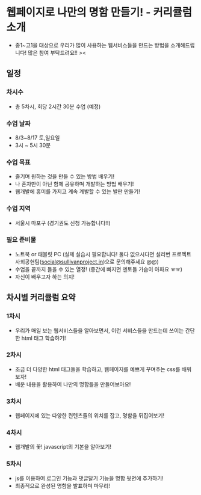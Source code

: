 # 웹페이지로 나만의 명함 만들기! - 커리큘럼 소개

- 중1~고1을 대상으로 우리가 많이 사용하는 웹서비스들을 만드는 방법을 소개해드립니다! 많은 참여 부탁드려요!! ><

## 일정

### 차시수
- 총 5차시, 회당 2시간 30분 수업 (예정)

### 수업 날짜
- 8/3~8/17 토,일요일
- 3시 ~ 5시 30분

### 수업 목표
- 즐기며 원하는 것을 만들 수 있는 방법 배우기!
- 나 혼자만이 아닌 함께 공유하며 개발하는 방법 배우기!
- 웹개발에 흥미를 가지고 계속 계발할 수 있는 발판 만들기!


### 수업 지역
- 서울시 마포구 (경기권도 신청 가능합니다!!)

### 필요 준비물
- 노트북 or 태블릿 PC (실제 실습시 필요합니다! 둘다 없으시다면 설리번 프로젝트 사회공헌팀(social@sullivanproject.in)으로 문의해주세요 @@)
- 수업을 끝까지 들을 수 있는 열정! (중간에 빠지면 멘토들 가슴이 아파요 ㅠㅠ)
- 자신이 배우고자 하는 의지!



## 차시별 커리큘럼 요약

### 1차시
- 우리가 매일 보는 웹서비스들을 알아보면서, 이런 서비스들을 만드는데 쓰이는 간단한 html 태그 학습하기!

### 2차시
- 조금 더 다양한 html 태그들을 학습하고, 웹페이지를 예쁘게 꾸며주는 css를 배워보자!
- 배운 내용을 활용하여 나만의 명함틀을 만들어보아요!

### 3차시
- 웹페이지에 있는 다양한 컨텐츠들의 위치를 잡고, 명함을 뒤집어보기!
 
### 4차시
- 웹개발의 꽃! javascript의 기본을 알아보기!
 
### 5차시
- js를 이용하여 로그인 기능과 댓글달기 기능을 명함 뒷면에 추가하기!
- 최종적으로 완성된 명함을 발표하며 마무리!
